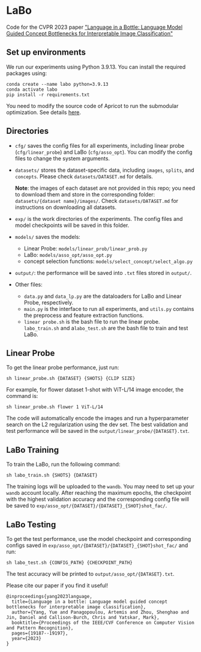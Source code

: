 # LaBo
Code for the CVPR 2023 paper ["Language in a Bottle: Language Model Guided Concept Bottlenecks for Interpretable Image Classification"](https://arxiv.org/abs/2211.11158)

## Set up environments
We run our experiments using Python 3.9.13. You can install the required packages using:

```
conda create --name labo python=3.9.13
conda activate labo
pip install -r requirements.txt
```
You need to modify the source code of Apricot to run the submodular optimization. See details [here](https://github.com/YueYANG1996/LaBo/issues/1).

## Directories
* `cfg/` saves the config files for all experiments, including linear probe (`cfg/linear_probe`) and LaBo (`cfg/asso_opt`). You can modify the config files to change the system arguments.
* `datasets/` stores the dataset-specific data, including `images`, `splits`, and `concepts`. Please check `datasets/DATASET.md` for details. 

	**Note**: the images of each dataset are not provided in this repo; you need to download them and store in the corresponding folder: `datasets/{dataset name}/images/`. Check `datasets/DATASET.md` for instructions on downloading all datasets.
	
* `exp/` is the work directories of the experiments. The config files and model checkpoints will be saved in this folder.
* `models/` saves the models:
	* Linear Probe: `models/linear_prob/linear_prob.py`
	* LaBo: `models/asso_opt/asso_opt.py`
	* concept selection functions: `models/select_concept/select_algo.py`
* `output/`: the performance will be saved into `.txt` files stored in `output/`.
* Other files: 
	* `data.py` and `data_lp.py` are the dataloaders for LaBo and Linear Probe, respectively.
	* `main.py` is the interface to run all experiments, and `utils.py` contains the preprocess and feature extraction functions.
	* `linear probe.sh` is the bash file to run the linear probe. `labo_train.sh` and a`labo_test.sh` are the bash file to train and test LaBo.

## Linear Probe
To get the linear probe performance, just run:

```
sh linear_probe.sh {DATASET} {SHOTS} {CLIP SIZE}
```
For example, for flower dataset 1-shot with ViT-L/14 image encoder, the command is:

```
sh linear_probe.sh flower 1 ViT-L/14
```

The code will automatically encode the images and run a hyperparameter search on the L2 regularization using the dev set. The best validation and test performance will be saved in the `output/linear_probe/{DATASET}.txt`.

## LaBo Training
To train the LaBo, run the following command:

```
sh labo_train.sh {SHOTS} {DATASET}
```
The training logs will be uploaded to the `wandb`. You may need to set up your `wandb` account locally. After reaching the maximum epochs, the checkpoint with the highest validation accuracy and the corresponding config file will be saved to `exp/asso_opt/{DATASET}/{DATASET}_{SHOT}shot_fac/`.

## LaBo Testing
To get the test performance, use the model checkpoint and corresponding configs saved in `exp/asso_opt/{DATASET}/{DATASET}_{SHOT}shot_fac/` and run:

```
sh labo_test.sh {CONFIG_PATH} {CHECKPOINT_PATH}
```
The test accuracy will be printed to `output/asso_opt/{DATASET}.txt`.

Please cite our paper if you find it useful!
```
@inproceedings{yang2023language,
  title={Language in a bottle: Language model guided concept bottlenecks for interpretable image classification},
  author={Yang, Yue and Panagopoulou, Artemis and Zhou, Shenghao and Jin, Daniel and Callison-Burch, Chris and Yatskar, Mark},
  booktitle={Proceedings of the IEEE/CVF Conference on Computer Vision and Pattern Recognition},
  pages={19187--19197},
  year={2023}
}
```
